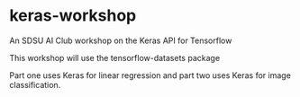 # keras-workshop
An SDSU AI Club workshop on the Keras API for Tensorflow

This workshop will use the tensorflow-datasets package

Part one uses Keras for linear regression and part two uses Keras for image classification.